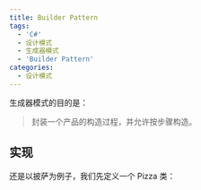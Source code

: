 ```yaml
---
title: Builder Pattern
tags:
  - 'C#'
  - 设计模式
  - 生成器模式
  - 'Builder Pattern'
categories:
  - 设计模式
---
```


生成器模式的目的是：

> 封装一个产品的构造过程，并允许按步骤构造。

<!-- more -->

##  实现

还是以披萨为例子，我们先定义一个 Pizza 类：